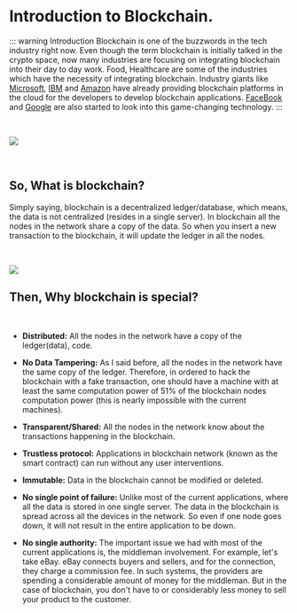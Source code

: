 # Introduction to Blockchain.

::: warning Introduction 
Blockchain is one of the buzzwords in the tech industry right now. Even though the term blockchain is initially talked in the crypto space, now many industries are focusing on integrating blockchain into their day to day work. Food, Healthcare are some of the industries which have the necessity of integrating blockchain. Industry giants like [Microsoft](https://azure.microsoft.com/en-us/solutions/blockchain/), [IBM](https://www.ibm.com/blockchain/getting-started) and [Amazon](https://aws.amazon.com/marketplace/pp/B07CSLDS7R) have already providing blockchain platforms in the cloud for the developers to develop blockchain applications. [FaceBook](https://www.theverge.com/2018/5/11/17344318/facebook-cryptocurrency-token-blockchain-report-david-marcus) and [Google](https://www.bloomberg.com/news/articles/2018-03-21/google-is-said-to-work-on-its-own-blockchain-related-technology) are also started to look into this game-changing technology.
:::

<br>

![](https://media.licdn.com/dms/image/C5112AQH5Lgc_TTF8Zw/article-inline_image-shrink_1000_1488/0?e=1564012800&v=beta&t=05Gze0hBFFC33JI0QeeImoeZCLrK8a1dhL0WvtmG06o)

<br>

## So, What is blockchain?

Simply saying, blockchain is a decentralized ledger/database, which means, the data is not centralized (resides in a single server). In blockchain all the nodes in the network share a copy of the data. So when you insert a new transaction to the blockchain, it will update the ledger in all the nodes.

<br>

![](https://media.licdn.com/dms/image/C5112AQGWP0TFqyKoAA/article-inline_image-shrink_1000_1488/0?e=1564012800&v=beta&t=qi9X--erk5RzT4HnGz4Fs0RQ-REbay1hoX23Y4sHZmM)

## Then, Why blockchain is special?
<br>

- **Distributed:** All the nodes in the network have a copy of the ledger(data), code.

- **No Data Tampering:** As I said before, all the nodes in the network have the same copy of the ledger. Therefore, in ordered to hack the blockchain with a fake transaction, one should have a machine with at least the same computation power of 51% of the blockchain nodes computation power (this is nearly impossible with the current machines).

- **Transparent/Shared:** All the nodes in the network know about the transactions happening in the blockchain.

- **Trustless protocol:** Applications in blockchain network (known as the smart contract) can run without any user interventions.

- **Immutable:** Data in the blockchain cannot be modified or deleted.

- **No single point of failure:** Unlike most of the current applications, where all the data is stored in one single server. The data in the blockchain is spread across all the devices in the network. So even if one node goes down, it will not result in the entire application to be down.

- **No single authority:** The important issue we had with most of the current applications is, the middleman involvement. For example, let's take eBay. eBay connects buyers and sellers, and for the connection, they charge a commission fee. In such systems, the providers are spending a considerable amount of money for the middleman. But in the case of blockchain, you don't have to or considerably less money to sell your product to the customer.